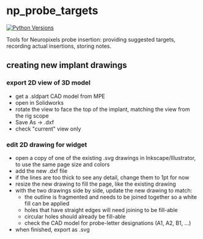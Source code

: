 # np_probe_targets

[![Python
Versions](https://img.shields.io/pypi/pyversions/np_probe_targets.svg)](https://pypi.python.org/pypi/np-probe-targets/)

Tools for Neuropixels probe insertion: providing suggested targets, recording actual insertions, storing notes.

## creating new implant drawings
### export 2D view of 3D model
- get a .sldpart CAD model from MPE
- open in Solidworks
- rotate the view to face the top of the implant, matching the view from the rig scope
- Save As -> .dxf
- check "current" view only

### edit 2D drawing for widget
- open a copy of one of the existing .svg drawings in Inkscape/Illustrator, to use the same page size and colors
- add the new .dxf file 
- if the lines are too thick to see any detail, change them to 1pt for now
- resize the new drawing to fill the page, like the existing drawing
- with the two drawings side by side, update the new drawing to match:
  - the outline is fragmented and needs to be joined together so a white fill can be applied
  - holes that have straight edges will need joining to be fill-able
  - circular holes should already be fill-able
  - check the CAD model for probe-letter designations (A1, A2, B1, ...)
- when finished, export as .svg
